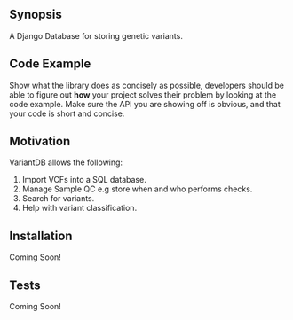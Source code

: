 ## Synopsis

A Django Database for storing genetic variants. 

## Code Example

Show what the library does as concisely as possible, developers should be able to figure out **how** your project solves their problem by looking at the code example. Make sure the API you are showing off is obvious, and that your code is short and concise.

## Motivation

VariantDB allows the following:

1) Import VCFs into a SQL database.
2) Manage Sample QC e.g store when and who performs checks.
3) Search for variants.
4) Help with variant classification.

## Installation

Coming Soon!

## Tests

Coming Soon!
